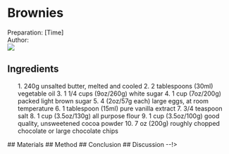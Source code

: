 # Brownies
<p align="center">
<!-- <img src="example.png" /> --!>
</p>

Preparation: [Time]  
Author:  
<a href="https://discord.com"> <img src="https://img.shields.io/badge/Discord-~niru.vibes~%237639-25?style=for-the-badge&logo=discord" /> </a>  
<!-- (Replace the '{}' with the responding username or id) --!>

<h2>Ingredients</h2>
<ol>
  1. 240g unsalted butter, melted and cooled
  2. 2 tablespoons (30ml) vegetable oil
  3. 1 1/4 cups (9oz/260g) white sugar
  4. 1 cup (7oz/200g) packed light brown sugar
  5. 4 (2oz/57g each) large eggs, at room temperature
  6. 1 tablespoon (15ml) pure vanilla extract
  7. 3/4 teaspoon salt
  8. 1 cup (3.5oz/130g) all purpose flour
  9. 1 cup (3.5oz/100g) good quality, unsweetened cocoa powder
  10. 7 oz (200g) roughly chopped chocolate or large chocolate chips
</ol>



## Materials

## Method

## Conclusion

## Discussion --!>
